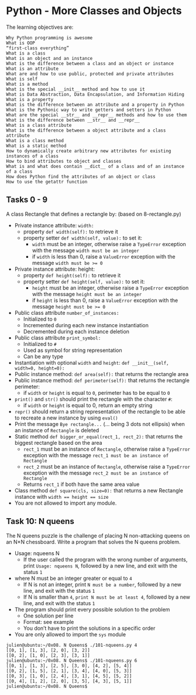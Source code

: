# Python - More Classes and Objects

The learning objectives are:
```
Why Python programming is awesome
What is OOP
“first-class everything”
What is a class
What is an object and an instance
What is the difference between a class and an object or instance
What is an attribute
What are and how to use public, protected and private attributes
What is self
What is a method
What is the special __init__ method and how to use it
What is Data Abstraction, Data Encapsulation, and Information Hiding
What is a property
What is the difference between an attribute and a property in Python
What is the Pythonic way to write getters and setters in Python
What are the special __str__ and __repr__ methods and how to use them
What is the difference between __str__ and __repr__
What is a class attribute
What is the difference between a object attribute and a class attribute
What is a class method
What is a static method
How to dynamically create arbitrary new attributes for existing instances of a class
How to bind attributes to object and classes
What is and what does contain __dict__ of a class and of an instance of a class
How does Python find the attributes of an object or class
How to use the getattr function
```

## Tasks 0 - 9

A class Rectangle that defines a rectangle by: (based on 8-rectangle.py)

- Private instance attribute: `width:`
	- property `def width(self):` to retrieve it
	- property setter `def width(self, value):` to set it:
		- `width` must be an integer, otherwise raise a `TypeError` exception with the message `width must be an integer`
		- if `width` is less than 0, raise a `ValueError` exception with the message `width must be >= 0`
- Private instance attribute: height:
	- property `def height(self):` to retrieve it
	- property setter `def height(self, value):` to set it:
		- `height` must be an integer, otherwise raise a `TypeError` exception with the message `height must be an integer`
		- if `height` is less than 0, raise a `ValueError` exception with the message `height must be >= 0`
- Public class attribute `number_of_instances:`
	- Initialized to `0`
	- Incremented during each new instance instantiation
	- Decremented during each instance deletion
- Public class attribute `print_symbol:`
	- Initialized to `#`
	- Used as symbol for string representation
	- Can be any type
- Instantiation with optional `width` and `height`: `def __init__(self, width=0, height=0):`
- Public instance method: `def area(self):` that returns the rectangle area
- Public instance method: `def perimeter(self):` that returns the rectangle perimeter:
	- if `width` or `height` is equal to `0`, perimeter has to be equal to `0`
- `print()` and `str()` should print the rectangle with the character `#`:
	- if `width` or `height` is equal to 0, return an empty string
- `repr()` should return a string representation of the rectangle to be able to recreate a new instance by using `eval()`
- Print the message `Bye rectangle...` (... being 3 dots not ellipsis) when an instance of `Rectangle` is deleted
- Static method `def bigger_or_equal(rect_1, rect_2):` that returns the biggest rectangle based on the area
	- `rect_1` must be an instance of `Rectangle`, otherwise raise a `TypeError` exception with the message `rect_1 must be an instance of Rectangle`
	- `rect_2` must be an instance of `Rectangle`, otherwise raise a `TypeError` exception with the message `rect_2 must be an instance of Rectangle`
	- Returns `rect_1` if both have the same area value
- Class method `def square(cls, size=0):` that returns a new Rectangle instance with `width == height == size`
- You are not allowed to import any module.

## Task 10: N queens
The N queens puzzle is the challenge of placing N non-attacking queens on an N×N chessboard. Write a program that solves the N queens problem.

- Usage: nqueens N
	- If the user called the program with the wrong number of arguments, print `Usage: nqueens N`, followed by a new line, and exit with the status `1`
- where N must be an integer greater or equal to `4`
	- If N is not an integer, print `N must be a number`, followed by a new line, and exit with the status `1`
	- If N is smaller than `4`, `print N must be at least 4`, followed by a new line, and exit with the status `1`
- The program should print every possible solution to the problem
	- One solution per line
	- Format: see example
	- You don’t have to print the solutions in a specific order
- You are only allowed to import the `sys` module
```
julien@ubuntu:~/0x08. N Queens$ ./101-nqueens.py 4
[[0, 1], [1, 3], [2, 0], [3, 2]]
[[0, 2], [1, 0], [2, 3], [3, 1]]
julien@ubuntu:~/0x08. N Queens$ ./101-nqueens.py 6
[[0, 1], [1, 3], [2, 5], [3, 0], [4, 2], [5, 4]]
[[0, 2], [1, 5], [2, 1], [3, 4], [4, 0], [5, 3]]
[[0, 3], [1, 0], [2, 4], [3, 1], [4, 5], [5, 2]]
[[0, 4], [1, 2], [2, 0], [3, 5], [4, 3], [5, 1]]
julien@ubuntu:~/0x08. N Queens$
```
